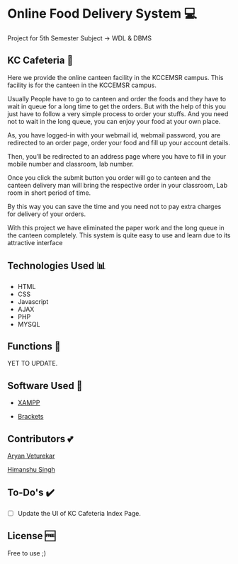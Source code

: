 # Online Food Delivery System 💻
 Project for 5th Semester Subject -> WDL & DBMS

## KC Cafeteria 🍱

Here we provide the online canteen facility in the KCCEMSR campus. This facility is for the canteen in the KCCEMSR campus.

Usually People have to go to canteen and order the foods and they have to wait in queue for a long time to get the orders. But with the help of this you just have to follow a very simple process to order your stuffs. And you need not to wait in the long queue, you can enjoy your food at your own place. 

As, you have logged-in with your webmail id, webmail password, you are redirected to an order page, order your food and fill up your account details.

Then, you’ll be redirected to an address page where you have to fill in your mobile number and classroom, lab number.

Once you click the submit button you order will go to canteen and the canteen delivery man will bring the respective order in your classroom, Lab room in short period of time.
               
By this way you can save the time and you need not to pay extra charges for delivery of your orders.

With this project we have eliminated the paper work and the long queue in the canteen completely. This system is quite easy to use and learn due to its attractive interface


## Technologies Used 📊

- HTML
- CSS
- Javascript
- AJAX
- PHP 
- MYSQL

## Functions 📲

YET TO UPDATE.

## Software Used 💯

- [XAMPP](https://www.apachefriends.org/download.html)

- [Brackets](http://brackets.io/)


## Contributors :two_hearts:
[Aryan Veturekar](https://github.com/thedarklord30)

[Himanshu Singh](https://github.com/himanshusiingh)

## To-Do's ✔️

- [ ] Update the UI of KC Cafeteria Index Page.

## License 🆓

Free to use ;)
